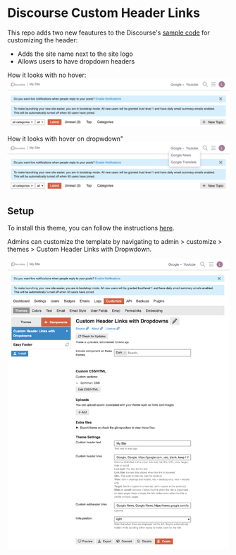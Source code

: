 # Discourse Custom Header Links 
This repo adds two new feautures to the Discourse's [sample code](https://github.com/discourse/discourse-custom-header-links) for customizing the header:
* Adds the site name next to the site logo
* Allows users to have dropdown headers



How it looks with no hover:
<img src="https://github.com/lindseytam/discourse-custom-header-links/blob/master/static/header.png" width="800">




How it looks with hover on dropwdown"
<img src="https://github.com/lindseytam/discourse-custom-header-links/blob/master/static/header-w-dropdown.png" width="800">


## Setup
To install this theme, you can follow the instructions [here](https://github.com/discourse/discourse-custom-header-links). 

Admins can customize the template by navigating to admin > customize > themes > Custom Header Links with Dropwdown.


<img src="https://github.com/lindseytam/discourse-custom-header-links/blob/master/static/customize.png" width="800">
